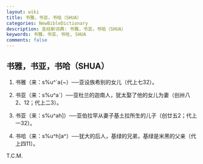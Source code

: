 ```yaml
---
layout: wiki
title: 书雅，书亚，书哈（SHUA）
categories: NewBibleDictionary
description: 圣经新词典: 书雅，书亚，书哈（SHUA）
keywords: 书雅，书亚，书哈, SHUA
comments: false
---
```


## 书雅，书亚，书哈（SHUA）

1. 书雅（来：s%u^`a{~）──亚设族希别的女儿（代上七32）。

2. 书亚（来：s%u^a`）──亚杜兰的迦南人，犹太娶了他的女儿为妻（创卅八2、12；代上二3）。

3. 书亚（来：s%u^ah]）──亚伯拉罕从妻子基土拉所生的儿子（创廿五2；代上一32）。

4. 书哈（来：s%u^h]a^）──犹大的后人，基绿的兄弟，基绿是米黑的父亲（代上四11）。

T.C.M.









